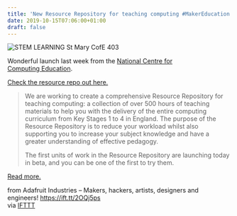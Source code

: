 ```yaml
---
title: 'New Resource Repository for teaching computing #MakerEducation'
date: 2019-10-15T07:06:00+01:00
draft: false
---
```


![STEM LEARNING St Mary CofE 403](https://cdn-blog.adafruit.com/uploads/2019/10/STEM-LEARNING-St-Mary-CofE-403.jpg "STEM-LEARNING-St-Mary-CofE-403.jpg")

Wonderful launch last week from the [National Centre for  
Computing Education](https://blog.teachcomputing.org/new-resource-repository-for-teaching-computing-launches-today-2/).

[Check the resource repo out here.](https://teachcomputing.org/resources)

> We are working to create a comprehensive Resource Repository for teaching computing: a collection of over 500 hours of teaching materials to help you with the delivery of the entire computing curriculum from Key Stages 1 to 4 in England. The purpose of the Resource Repository is to reduce your workload whilst also supporting you to increase your subject knowledge and have a greater understanding of effective pedagogy.
> 
> The first units of work in the Resource Repository are launching today in beta, and you can be one of the first to try them.

[Read more.](https://blog.teachcomputing.org/new-resource-repository-for-teaching-computing-launches-today-2/)

  
  
from Adafruit Industries – Makers, hackers, artists, designers and engineers! https://ift.tt/2OQj5ps  
via [IFTTT](https://ifttt.com/?ref=da&site=blogger)
